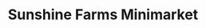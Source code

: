 ---
title: "Sunshine Farms Minimarket"
url: /norwich/sunshine-farms-minimarket/
shop: Lebensmittel
---